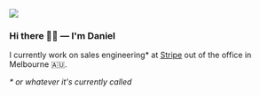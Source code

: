 ![](https://dalan.imgix.net/sand-wide.webp?auto=format,compress&duotone=7E7E7E,EBE8E8&duotone-alpha=100)

### Hi there 👋🏻 — I'm Daniel

I currently work on sales engineering* at <a href="/stripe">Stripe</a> out of the office in Melbourne 🇦🇺.

_* or whatever it's currently called_

<!--
**dalanmiller/dalanmiller** is a ✨ _special_ ✨ repository because its `README.md` (this file) appears on your GitHub profile.

Here are some ideas to get you started:

- 🔭 I’m currently working on ...
- 🌱 I’m currently learning ...
- 👯 I’m looking to collaborate on ...
- 🤔 I’m looking for help with ...
- 💬 Ask me about ...
- 📫 How to reach me: ...
- 😄 Pronouns: ...
- ⚡ Fun fact: ...
-->



